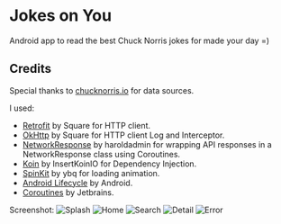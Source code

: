 # Jokes on You

Android app to read the best Chuck Norris jokes for made your day =)

## Credits
Special thanks to [chucknorris.io](https://api.chucknorris.io/) for data sources.

I used:
- [Retrofit](https://square.github.io/retrofit/) by Square for HTTP client.
- [OkHttp](https://github.com/square/okhttp) by Square for HTTP client Log and Interceptor.
- [NetworkResponse](https://github.com/haroldadmin/NetworkResponseAdapter) by haroldadmin for wrapping API responses in a NetworkResponse class using Coroutines.
- [Koin](https://github.com/InsertKoinIO/koin) by InsertKoinIO for Dependency Injection.
- [SpinKit](https://github.com/ybq/Android-SpinKit) by ybq for loading animation.
- [Android Lifecycle](https://developer.android.com/jetpack/androidx/releases/lifecycle) by Android.
- [Coroutines](https://github.com/Kotlin/kotlinx.coroutines) by Jetbrains.

Screenshot:
![Splash](./screenshot/1-splash.jpg)
![Home](./screenshot/2-home.jpg)
![Search](./screenshot/3-search.jpg)
![Detail](./screenshot/4-detail.jpg)
![Error](./screenshot/5-error.jpg)
